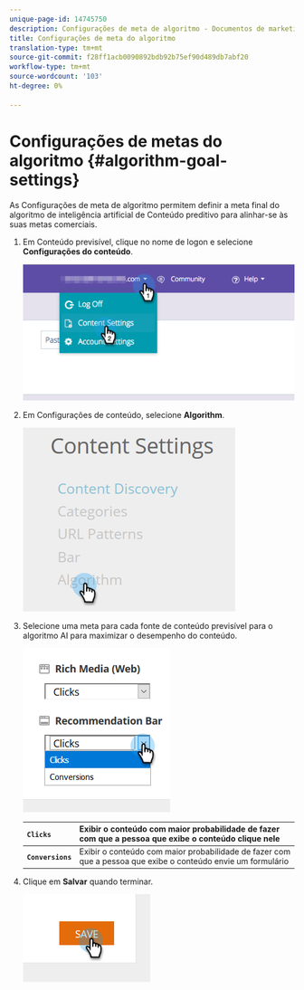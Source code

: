 ```yaml
---
unique-page-id: 14745750
description: Configurações de meta de algoritmo - Documentos de marketing - Documentação do produto
title: Configurações de meta do algoritmo
translation-type: tm+mt
source-git-commit: f28ff1acb0090892bdb92b75ef90d489db7abf20
workflow-type: tm+mt
source-wordcount: '103'
ht-degree: 0%

---
```



# Configurações de metas do algoritmo {#algorithm-goal-settings}

As Configurações de meta de algoritmo permitem definir a meta final do algoritmo de inteligência artificial de Conteúdo preditivo para alinhar-se às suas metas comerciais.

1. Em Conteúdo previsível, clique no nome de logon e selecione **Configurações do conteúdo**.

   ![](assets/1.png)

1. Em Configurações de conteúdo, selecione **Algorithm**.

   ![](assets/two-1.png)

1. Selecione uma meta para cada fonte de conteúdo previsível para o algoritmo AI para maximizar o desempenho do conteúdo.

   ![](assets/three-new.png)

   | **`Clicks`** | Exibir o conteúdo com maior probabilidade de fazer com que a pessoa que exibe o conteúdo clique nele |
   |---|---|
   | **`Conversions`** | Exibir o conteúdo com maior probabilidade de fazer com que a pessoa que exibe o conteúdo envie um formulário |

1. Clique em **Salvar** quando terminar.

   ![](assets/four.png)

